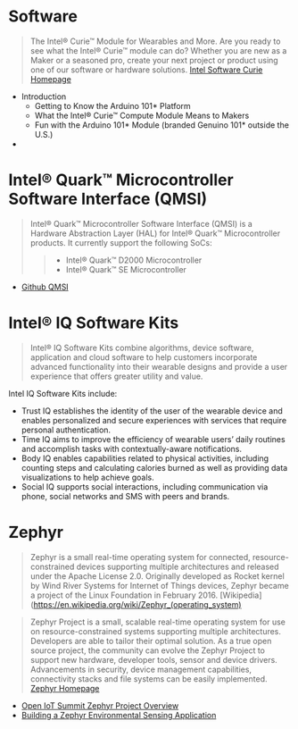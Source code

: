 # Software

> The Intel® Curie™ Module for Wearables and More. Are you ready to see what the Intel® Curie™ module can do? Whether you are new as a Maker or a seasoned pro, create your next project or product using one of our software or hardware solutions. [Intel Software Curie Homepage](https://software.intel.com/en-us/iot/hardware/curie)

- Introduction
  - Getting to Know the Arduino 101* Platform
  - What the Intel® Curie™ Compute Module Means to Makers
  - Fun with the Arduino 101* Module (branded Genuino 101* outside the U.S.)
- 


# Intel® Quark™ Microcontroller Software Interface (QMSI)

> Intel® Quark™ Microcontroller Software Interface (QMSI) is a Hardware Abstraction Layer (HAL) for Intel® Quark™ Microcontroller products. It currently support the following SoCs:
> > - Intel® Quark™ D2000 Microcontroller
> > - Intel® Quark™ SE Microcontroller

- [Github QMSI](https://github.com/01org/qmsi)

# Intel® IQ Software Kits

> Intel® IQ Software Kits combine algorithms, device software, application and cloud software to help customers incorporate advanced functionality into their wearable designs and provide a user experience that offers greater utility and value.

Intel IQ Software Kits include:

- Trust IQ establishes the identity of the user of the wearable device and enables personalized and secure experiences with services that require personal authentication.
- Time IQ aims to improve the efficiency of wearable users’ daily routines and accomplish tasks with contextually-aware notifications.
- Body IQ enables capabilities related to physical activities, including counting steps and calculating calories burned as well as providing data visualizations to help achieve goals.
- Social IQ supports social interactions, including communication via phone, social networks and
SMS with peers and brands.

# Zephyr

> Zephyr is a small real-time operating system for connected, resource-constrained devices supporting multiple architectures and released under the Apache License 2.0. Originally developed as Rocket kernel by Wind River Systems for Internet of Things devices, Zephyr became a project of the Linux Foundation in February 2016. [Wikipedia](https://en.wikipedia.org/wiki/Zephyr_(operating_system)

> Zephyr Project is a small, scalable real-time operating system for use on resource-constrained systems supporting multiple architectures.  Developers are able to tailor their optimal solution. As a true open source project, the community can evolve the Zephyr Project to support new hardware, developer tools, sensor and device drivers.  Advancements in security, device management capabilities, connectivity stacks and file systems can be easily implemented. [Zephyr Homepage](https://www.zephyrproject.org/)

- [Open IoT Summit Zephyr Project Overview](http://events.linuxfoundation.org/sites/events/files/slides/Zephyr%20Overview%20-%20OpenIOT%20Summit%202016.pdf)
- [Building a Zephyr Environmental Sensing Application](https://opensource.intel.com/blogs/vlad-dogaru/2016/building-zephyr-environmental-sensing-application)